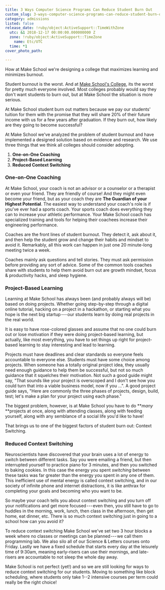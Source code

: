 ```yaml
---
title: 3 Ways Computer Science Programs Can Reduce Student Burn Out
custom_slug: 3-ways-computer-science-programs-can-reduce-student-burn-out
category: admissions
listed: false
release_date: !ruby/object:ActiveSupport::TimeWithZone
  utc: &1 2018-12-17 00:00:00.000000000 Z
  zone: !ruby/object:ActiveSupport::TimeZone
    name: Etc/UTC
  time: *1
cover_photo_path: 

---
```

How at Make School we're designing a college that maximizes learning and minimizes burnout.

Student burnout is the worst. And at [Make School's College](http://makeschool.com), its the worst for pretty much everyone involved. Most colleges probably would say they don't want students to burn out, but at Make School the situation is more serious.

At Make School student burn out matters because we pay our students' tuition for them with the promise that they will share 20% of their future income with us for a few years after graduation. If they burn out, how likely are they going to become successful?

At Make School we've analyzed the problem of student burnout and have implemented a designed solution based on evidence and research. We use three things that we think all colleges should consider adopting.

1.  **One-on-One Coaching**
2.  **Project-Based Learning**
3.  **Reduced Context Switching**

### One-on-One Coaching

At Make School, your coach is not an advisor or a counselor or a therapist or even your friend. They are friendly of course! And they might even become your friend, but as your coach they are **The Guardian of your Highest Potential**. The easiest way to understand your coach's role is if you've ever had a sports coach. Your sports coach does everything they can to increase your athletic performance. Your Make School coach has specialized training and tools for helping their coachees increase their engineering performance.

Coaches are the front lines of student burnout. They detect it, ask about it, and then help the student grow and change their habits and mindset to avoid it. Remarkably, all this work can happen in just one 20 minute-long meeting twice a week.

Coaches mainly ask questions and tell stories. They must ask permission before providing any sort of advice. Some of the common tools coaches share with students to help them avoid burn out are growth mindset, focus & productivity hacks, and sleep hygiene.

### Project-Based Learning

Learning at Make School has always been (and probably always will be) based on doing projects. Whether going step-by-step through a digital online tutorial, hacking on a project in a hackathon, or starting what you hope is the next big startup --- our students learn by doing real projects in the real world.

It is easy to have rose-colored glasses and assume that no one could burn out or lose motivation if they were doing project-based learning, but actually, like most everything, you have to set things up right for project-based learning to stay interesting and lead to learning.

Projects must have deadlines and clear standards so everyone feels accountable to everyone else. Students must have some choice among projects. When someone has a totally original project idea, they usually need enough guidance to help them be successful, but not so much guidance that it squelches their motivation. Not such a good guide might say, "That sounds like your project is overscoped and I don't see how you could turn that into a viable business model, now if you ...". A good project guide says, "Here are commonly the three phases of projects, design, build, test; let's make a plan for your project using each phase."

The biggest problem, however, is at Make School you have to do ***many* **projects at once, along with attending classes, along with feeding yourself, along with any semblance of a social life you'd like to have!

That brings us to one of the biggest factors of student burn out: Context Switching.

### Reduced Context Switching

Neuroscientists have discovered that your brain uses a lot of energy to switch between different tasks. Say you were emailing a friend, but then interrupted yourself to practice piano for 3 minutes, and then you switched to baking cookies. In this case the energy you spent *switching* between these tasks was far greater than the energy you spent in any one of them. This inefficient use of mental energy is called context switching, and in our society of infinite phone and internet distractions, it is like anthrax for completing your goals and becoming who you want to be.

So maybe your coach tells you about context switching and you turn off your notifications and get more focused --- even then, you still have to go to huddles in the morning, work, lunch, then class in the afternoon, then get home, eat dinner, etc. There is so much context switching just in going to a school how can you avoid it?

To reduce context switching Make School we've set two 3 hour blocks a week where no classes or meetings can be planned --- we call them programming lab. We also silo all of our Science & Letters courses onto Friday. Lastly we have a fixed schedule that starts every day at the leisurely time of 9:30am, meaning early-risers can use their mornings, and late-risers are accountable to not sleep the whole day away.

Make School is not perfect (yet!) and so we are still looking for ways to reduce context switching for our students. Moving to something like block scheduling, where students only take 1--2 intensive courses per term could really be the right choice!